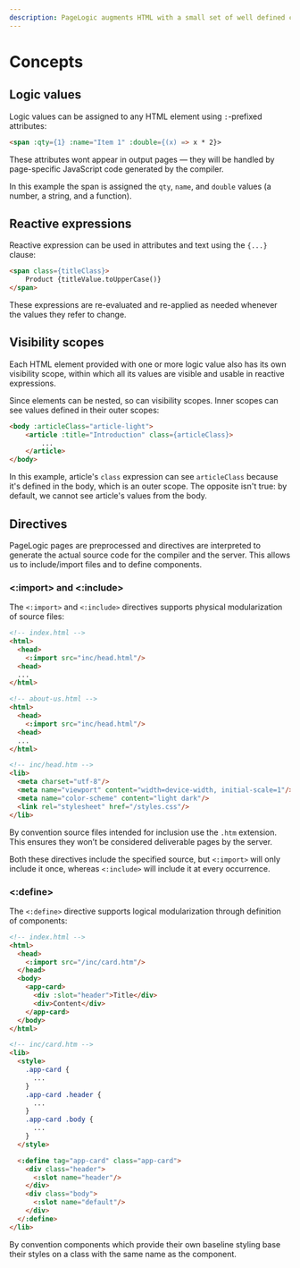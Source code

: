 ```yaml
---
description: PageLogic augments HTML with a small set of well defined concepts
---
```


# Concepts

## Logic values

Logic values can be assigned to any HTML element using `:`-prefixed attributes:

```html
<span :qty={1} :name="Item 1" :double={(x) => x * 2}>
```

These attributes wont appear in output pages — they will be handled by page-specific JavaScript code generated by the compiler.

In this example the span is assigned the `qty`, `name`, and `double` values (a number, a string, and a function).

## Reactive expressions

Reactive expression can be used in attributes and text using the `{...}` clause:

```html
<span class={titleClass}>
    Product {titleValue.toUpperCase()}
</span>
```

These expressions are re-evaluated and re-applied as needed whenever the values they refer to change.

## Visibility scopes

Each HTML element provided with one or more logic value also has its own visibility scope, within which all its values are visible and usable in reactive expressions.

Since elements can be nested, so can visibility scopes. Inner scopes can see values defined in their outer scopes:

```html
<body :articleClass="article-light">
    <article :title="Introduction" class={articleClass}>
        ...
    </article>
</body>
```

In this example, article's `class` expression can see `articleClass` because it's defined in the body, which is an outer scope. The opposite isn't true: by default, we cannot see article's values from the body.

## Directives

PageLogic pages are preprocessed and directives are interpreted to generate the actual source code for the compiler and the server. This allows us to include/import files and to define components.

### <:import> and <:include>

The `<:import>` and `<:include>` directives supports physical modularization of source files:

```html
<!-- index.html -->
<html>
  <head>
    <:import src="inc/head.html"/>
  <head>
  ...
</html>
```

```html
<!-- about-us.html -->
<html>
  <head>
    <:import src="inc/head.html"/>
  <head>
  ...
</html>
```

```html
<!-- inc/head.htm -->
<lib>
  <meta charset="utf-8"/>
  <meta name="viewport" content="width=device-width, initial-scale=1"/>
  <meta name="color-scheme" content="light dark"/>
  <link rel="stylesheet" href="/styles.css"/>
</lib>
```

By convention source files intended for inclusion use the `.htm` extension. This ensures they won’t be considered deliverable pages by the server.

Both these directives include the specified source, but `<:import>` will only include it once, whereas `<:include>` will include it at every occurrence.

### <:define>

The `<:define>` directive supports logical modularization through definition of components:

```html
<!-- index.html -->
<html>
  <head>
    <:import src="/inc/card.htm"/>
  </head>
  <body>
    <app-card>
      <div :slot="header">Title</div>
      <div>Content</div>
    </app-card>
  </body>
</html>
```

```html
<!-- inc/card.htm -->
<lib>
  <style>
    .app-card {
      ...
    }
    .app-card .header {
      ...
    }
    .app-card .body {
      ...
    }
  </style>

  <:define tag="app-card" class="app-card">
    <div class="header">
      <:slot name="header"/>
    </div>
    <div class="body">
      <:slot name="default"/>
    </div>
  </:define>
</lib>
```

By convention components which provide their own baseline styling base their styles on a class with the same name as the component.
